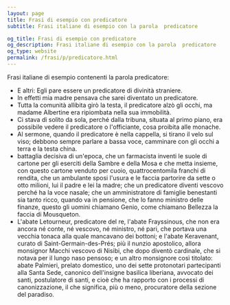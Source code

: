```yaml
---
layout: page
title: Frasi di esempio con predicatore 
subtitle: Frasi italiane di esempio con la parola  predicatore

og_title: Frasi di esempio con predicatore 
og_description: Frasi italiane di esempio con la parola  predicatore
og_type: website
permalink: /frasi/p/predicatore.html
---
```


Frasi italiane di esempio contenenti la parola predicatore:


- E altri: Egli pare essere un predicatore di divinità straniere.
- In effetti mia madre pensava che sarei diventato un predicatore.
- Tutta la comunità allibita girò la testa, il predicatore alzò gli occhi, ma madame Albertine era ripiombata nella sua immobilità.
- Ci stava di solito da sola, perché dalla tribuna, situata al primo piano, era possibile vedere il predicatore o l'officiante, cosa proibita alle monache.
- Al sermone, quando il predicatore è nella cappella, si tirano il velo sul viso; debbono sempre parlare a bassa voce, camminare con gli occhi a terra e la testa china.
- battaglia decisiva di un'epoca, che un farmacista inventi le suole di cartone per gli eserciti della Sambre e della Mosa e che metta insieme, con questo cartone venduto per cuoio, quattrocentomila franchi di rendita, che un ambulante sposi l'usura e le faccia partorire da sette o otto milioni, lui il padre e lei la madre; che un predicatore diventi vescovo perché ha la voce nasale; che un amministratore di famiglie benestanti sia tanto ricco, quando va in pensione, che lo fanno ministro delle finanze, questo gli uomini chiamano Genio, come chiamano Bellezza la faccia di Mousqueton.
- L'abate Letourneur, predicatore del re, l'abate Frayssinous, che non era ancora né conte, né vescovo, né ministro, né pari, che portava una vecchia tonaca alla quale mancavano dei bottoni; e l'abate Keravenant, curato di Saint-Germain-des-Prés; più il nunzio apostolico, allora monsignor Macchi vescovo di Nisibi, che dopo diventò cardinale, che si notava per il lungo naso pensoso; e un altro monsignore così titolato: abate Palmieri, prelato domestico, uno dei sette protonotari partecipanti alla Santa Sede, canonico dell'insigne basilica liberiana, avvocato dei santi, postulatore di santi, e cioè che ha rapporto con i processi di canonizzazione, il che significa, più o meno, procuratore della sezione del paradiso.
